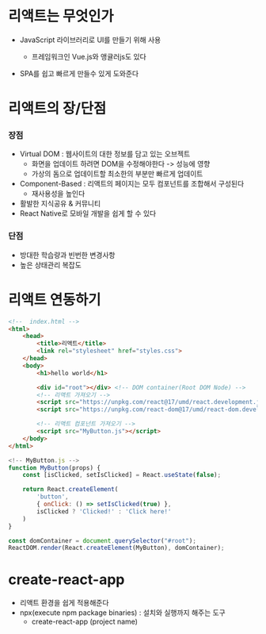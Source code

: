 # 리액트는 무엇인가
- JavaScript 라이브러리로 UI를 만들기 위해 사용
    - 프레임워크인 Vue.js와 앵귤러js도 있다

- SPA를 쉽고 빠르게 만들수 있게 도와준다

# 리액트의 장/단점
### 장점
- Virtual DOM : 웹사이트의 대한 정보를 담고 있는 오브젝트
    - 화면을 업데이트 하려면 DOM을 수정해야한다 -> 성능에 영향
    - 가상의 돔으로 업데이트할 최소한의 부분만 빠르게 업데이트
- Component-Based : 리액트의 페이지는 모두 컴포넌트를 조합해서 구성된다
    - 재사용성을 높인다
- 활발한 지식공유 &  커뮤니티
- React Native로 모바일 개발을 쉽게 할 수 있다

### 단점
- 방대한 학습량과 빈번한 변경사항
- 높은 상태관리 복잡도

# 리액트 연동하기
```html
<!--  index.html -->
<html>
    <head>
        <title>리액트</title>
        <link rel="stylesheet" href="styles.css"> 
    </head>
    <body>
        <h1>hello world</h1>

        <div id="root"></div> <!-- DOM container(Root DOM Node) -->
        <!-- 리액트 가져오기 -->
        <script src="https://unpkg.com/react@17/umd/react.development.js" crossorigin></script>
        <script src="https://unpkg.com/react-dom@17/umd/react-dom.development.js" crossorigin></script>

        <!-- 리액트 컴포넌트 가져오기 -->
        <script src="MyButton.js"></script>
    </body>
</html>
```
 
```js
<!-- MyButton.js -->
function MyButton(props) {
    const [isClicked, setIsClicked] = React.useState(false);

    return React.createElement(
        'button', 
        { onClick: () => setIsClicked(true) },
        isClicked ? 'Clicked!' : 'Click here!'
    )
}

const domContainer = document.querySelector("#root");
ReactDOM.render(React.createElement(MyButton), domContainer);
```


# create-react-app
- 리액트 환경을 쉽게 적용해준다
- npx(execute npm package binaries) : 설치와 실행까지 해주는 도구
    - create-react-app (project name)
